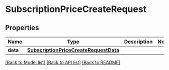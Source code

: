 # SubscriptionPriceCreateRequest

## Properties
Name | Type | Description | Notes
------------ | ------------- | ------------- | -------------
**data** | [**SubscriptionPriceCreateRequestData**](SubscriptionPriceCreateRequestData.md) |  | 

[[Back to Model list]](../README.md#documentation-for-models) [[Back to API list]](../README.md#documentation-for-api-endpoints) [[Back to README]](../README.md)


